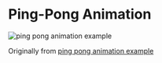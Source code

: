 # Ping-Pong Animation

![ping pong animation example](https://koenig-media.raywenderlich.com/uploads/2017/10/ScreenFlow3.gif)

Originally from [ping pong animation example](https://www.raywenderlich.com/167198/make-uiviewcontroller-transition-animation-like-ping-app)
